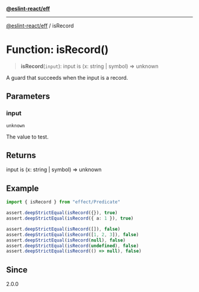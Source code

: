 [**@eslint-react/eff**](../README.md)

***

[@eslint-react/eff](../README.md) / isRecord

# Function: isRecord()

> **isRecord**(`input`): input is (x: string \| symbol) =\> unknown

A guard that succeeds when the input is a record.

## Parameters

### input

`unknown`

The value to test.

## Returns

input is (x: string \| symbol) =\> unknown

## Example

```ts
import { isRecord } from "effect/Predicate"

assert.deepStrictEqual(isRecord({}), true)
assert.deepStrictEqual(isRecord({ a: 1 }), true)

assert.deepStrictEqual(isRecord([]), false)
assert.deepStrictEqual(isRecord([1, 2, 3]), false)
assert.deepStrictEqual(isRecord(null), false)
assert.deepStrictEqual(isRecord(undefined), false)
assert.deepStrictEqual(isRecord(() => null), false)
```

## Since

2.0.0
